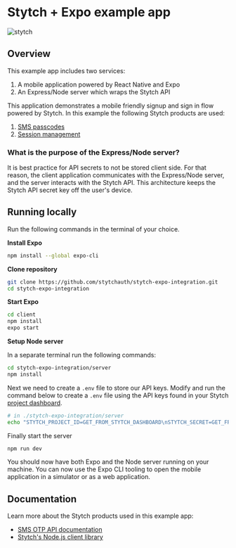 # Stytch + Expo example app
![stytch](https://user-images.githubusercontent.com/100632220/169160947-332d26eb-247e-436c-86bc-73e9cf0dbaa0.png)

## Overview
This example app includes two services:
1. A mobile application powered by React Native and Expo
2. An Express/Node server which wraps the Stytch API

This application demonstrates a mobile friendly signup and sign in flow powered by Stytch. In this example the following Stytch products are used:
1. [SMS passcodes](https://stytch.com/products/sms-passcodes)
2. [Session management](https://stytch.com/products/session-management)

### What is the purpose of the Express/Node server?
It is best practice for API secrets to not be stored client side. For that reason, the client application communicates with the Express/Node server, and the server interacts with the Stytch API. This architecture keeps the Stytch API secret key off the user's device.

## Running locally

Run the following commands in the terminal of your choice.

**Install Expo**
```bash
npm install --global expo-cli
```

**Clone repository**
```bash
git clone https://github.com/stytchauth/stytch-expo-integration.git
cd stytch-expo-integration
```

**Start Expo**
```bash
cd client
npm install
expo start
```
**Setup Node server**

In a separate terminal run the following commands:
```bash
cd stytch-expo-integration/server 
npm install
```

Next we need to create a `.env` file to store our API keys. Modify and run the command below to create a `.env` file using the API keys found in your Stytch [project dashboard](https://stytch.com/dashboard/api-keys).
```bash
# in ./stytch-expo-integration/server
echo "STYTCH_PROJECT_ID=GET_FROM_STYTCH_DASHBOARD\nSTYTCH_SECRET=GET_FROM_STYTCH_DASHBOARD" > .env
```

Finally start the server
```bash
npm run dev
```


You should now have both Expo and the Node server running on your machine. You can now use the Expo CLI tooling to open the mobile application in a simulator or as a web application.

## Documentation
Learn more about the Stytch products used in this example app:
- [SMS OTP API documentation](https://stytch.com/docs/api/sms-otp-overview)
- [Stytch's Node.js client library](https://www.npmjs.com/package/stytch)
